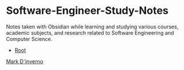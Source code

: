 # Software-Engineer-Study-Notes


Notes taken with Obsidian while learning and studying various courses, academic subjects, and research related to Software Engineering and Computer Science.


* [Root](./Root.md)


[Mark D'inverno](https://en.wikipedia.org/wiki/Mark_d%27Inverno)


